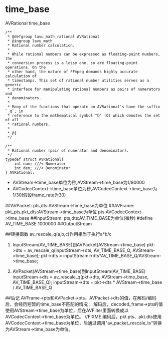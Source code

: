 # time_base
AVRational time_base
```
/**
 * @defgroup lavu_math_rational AVRational
 * @ingroup lavu_math
 * Rational number calculation.
 *
 * While rational numbers can be expressed as floating-point numbers, the
 * conversion process is a lossy one, so are floating-point operations. On the
 * other hand, the nature of FFmpeg demands highly accurate calculation of
 * timestamps. This set of rational number utilities serves as a generic
 * interface for manipulating rational numbers as pairs of numerators and
 * denominators.
 *
 * Many of the functions that operate on AVRational's have the suffix `_q`, in
 * reference to the mathematical symbol "ℚ" (Q) which denotes the set of all
 * rational numbers.
 *
 * @{
 */

/**
 * Rational number (pair of numerator and denominator).
 */
typedef struct AVRational{
    int num; ///< Numerator
    int den; ///< Denominator
} AVRational;
```
+ AVStream->time_base单位为秒,AVStream->time_base为1/90000
+ AVCodecContext->time_base单位为秒,AVCodecContext->time_base为1/30(假设frame_rate为30)

##AVPacket:
pts,dts:AVStream->time_base为单位
##AVFrame:
pkt_pts,pkt_dts:AVStream->time_base为单位
pts:AVCodecContext->time_base
##InputStream:
pts,dts:AV_TIME_BASE为单位(微秒)  #define AV_TIME_BASE   1000000
##OutputStream

##转换函数
av_rescale_q(a,b,c)作用相当于执行a*b/c
1. InputStream(AV_TIME_BASE)到AVPacket(AVStream->time_base)
 pkt->dts = av_rescale_q(inputStream->dts, AV_TIME_BASE_Q, AVStream->time_base); 
 pkt->dts = inputStream->dts*AV_TIME_BASE_Q/AVStream->time_base;
 
2. AVPacket(AVStream->time_base)到InputStream(AV_TIME_BASE)
 inputStream->dts = av_rescale_q(pkt->dts, AVStream->time_base, AV_TIME_BASE_Q); 
 inputStream->dts = pkt->dts * AVStream->time_base / AV_TIME_BASE_Q

##后记
AVFrame->pts和AVPacket->pts、AVPacket->dts的值，在解码/编码后，会经历短暂的time_base不匹配的情况：
解码后，decoded_frame->pts的值使用AVStream->time_base为单位，后在AVFilter里面转换成以AVCodecContext->time_base为单位。   //FIXME
编码后，pkt.pts、pkt.dts使用AVCodecContext->time_base为单位，后通过调用"av_packet_rescale_ts"转换为AVStream->time_base为单位。